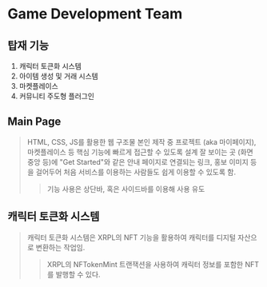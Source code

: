 # Game Development Team

## 탑재 기능
1. 캐릭터 토큰화 시스템
2. 아이템 생성 및 거래 시스템
3. 마켓플레이스
4. 커뮤니티 주도형 플러그인

## Main Page
> HTML, CSS, JS를 활용한 웹 구조물
> 본인 제작 중 프로젝트 (aka 마이페이지), 마켓플레이스 등 핵심 기능에 빠르게 접근할 수 있도록 설계
> 잘 보이는 곳 (화면 중앙 등)에 "Get Started"와 같은 안내 페이지로 연결되는 링크, 홍보 이미지 등을 걸어두어 처음 서비스를 이용하는 사람들도 쉽게 이용할 수 있도록 함.
> > 기능 사용은 상단바, 혹은 사이드바를 이용해 사용 유도

## 캐릭터 토큰화 시스템
> 캐릭터 토큰화 시스템은 XRPL의 NFT 기능을 활용하여 캐릭터를 디지털 자산으로 변환하는 작업임.
> > XRPL의 NFTokenMint 트랜잭션을 사용하여 캐릭터 정보를 포함한 NFT를 발행할 수 있다.
